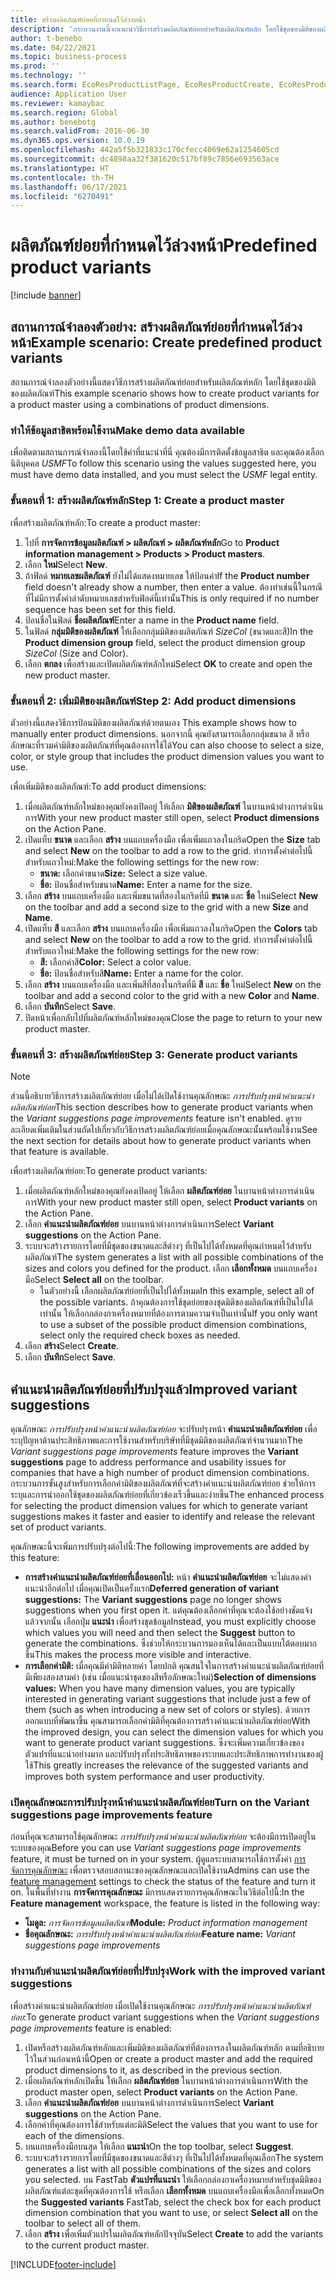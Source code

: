 ```yaml
---
title: สร้างผลิตภัณฑ์ย่อยที่กำหนดไว้ล่วงหน้า
description: 'กระบวนงานนี้จะแนะนำวิธีการสร้างผลิตภัณฑ์ย่อยสำหรับผลิตภัณฑ์หลัก โดยใช้ชุดของมิติของผลิตภัณฑ์ '
author: t-benebo
ms.date: 04/22/2021
ms.topic: business-process
ms.prod: ''
ms.technology: ''
ms.search.form: EcoResProductListPage, EcoResProductCreate, EcoResProductDetails, EcoResProductMasterDimension, EcoResProductVariants, EcoResProductVariantSuggestions, EcoResProductVariantsPendingReleaseFormPart, EcoResProductVariantSuggestionsEnhanced
audience: Application User
ms.reviewer: kamaybac
ms.search.region: Global
ms.author: benebotg
ms.search.validFrom: 2016-06-30
ms.dyn365.ops.version: 10.0.19
ms.openlocfilehash: 442a5f5b321833c170cfecc4069e62a1254605cd
ms.sourcegitcommit: dc4898aa32f381620c517bf89c7856e693563ace
ms.translationtype: HT
ms.contentlocale: th-TH
ms.lasthandoff: 06/17/2021
ms.locfileid: "6270491"
---
```

# <a name="predefined-product-variants"></a><span data-ttu-id="7bc88-103">ผลิตภัณฑ์ย่อยที่กำหนดไว้ล่วงหน้า</span><span class="sxs-lookup"><span data-stu-id="7bc88-103">Predefined product variants</span></span>

[!include [banner](../../includes/banner.md)]

## <a name="example-scenario-create-predefined-product-variants"></a><span data-ttu-id="7bc88-104">สถานการณ์จำลองตัวอย่าง: สร้างผลิตภัณฑ์ย่อยที่กำหนดไว้ล่วงหน้า</span><span class="sxs-lookup"><span data-stu-id="7bc88-104">Example scenario: Create predefined product variants</span></span>

<span data-ttu-id="7bc88-105">สถานการณ์จำลองตัวอย่างนี้แสดงวิธีการสร้างผลิตภัณฑ์ย่อยสำหรับผลิตภัณฑ์หลัก โดยใช้ชุดของมิติของผลิตภัณฑ์</span><span class="sxs-lookup"><span data-stu-id="7bc88-105">This example scenario shows how to create product variants for a product master using a combinations of product dimensions.</span></span>

### <a name="make-demo-data-available"></a><span data-ttu-id="7bc88-106">ทำให้ข้อมูลสาธิตพร้อมใช้งาน</span><span class="sxs-lookup"><span data-stu-id="7bc88-106">Make demo data available</span></span>

<span data-ttu-id="7bc88-107">เพื่อติดตามสถานการณ์จำลองนี้โดยใช้ค่าที่แนะนำที่นี่ คุณต้องมีการติดตั้งข้อมูลสาธิต และคุณต้องเลือกนิติบุคคล *USMF*</span><span class="sxs-lookup"><span data-stu-id="7bc88-107">To follow this scenario using the values suggested here, you must have demo data installed, and you must select the *USMF* legal entity.</span></span>

### <a name="step-1-create-a-product-master"></a><span data-ttu-id="7bc88-108">ขั้นตอนที่ 1: สร้างผลิตภัณฑ์หลัก</span><span class="sxs-lookup"><span data-stu-id="7bc88-108">Step 1: Create a product master</span></span>

<span data-ttu-id="7bc88-109">เพื่อสร้างผลิตภัณฑ์หลัก:</span><span class="sxs-lookup"><span data-stu-id="7bc88-109">To create a product master:</span></span>

1. <span data-ttu-id="7bc88-110">ไปที่ **การจัดการข้อมูลผลิตภัณฑ์ > ผลิตภัณฑ์ > ผลิตภัณฑ์หลัก**</span><span class="sxs-lookup"><span data-stu-id="7bc88-110">Go to **Product information management > Products > Product masters**.</span></span>
1. <span data-ttu-id="7bc88-111">เลือก **ใหม่**</span><span class="sxs-lookup"><span data-stu-id="7bc88-111">Select **New**.</span></span>
1. <span data-ttu-id="7bc88-112">ถ้าฟิลด์ **หมายเลขผลิตภัณฑ์** ยังไม่ได้แสดงหมายเลข ให้ป้อนค่า</span><span class="sxs-lookup"><span data-stu-id="7bc88-112">If the **Product number** field doesn't already show a number, then enter a value.</span></span> <span data-ttu-id="7bc88-113">ต้องทำเช่นนี้ในกรณีที่ไม่มีการตั้งค่าลำดับหมายเลขสำหรับฟิลด์นี้เท่านั้น</span><span class="sxs-lookup"><span data-stu-id="7bc88-113">This is only required if no number sequence has been set for this field.</span></span>
1. <span data-ttu-id="7bc88-114">ป้อนชื่อในฟิลด์ **ชื่อผลิตภัณฑ์**</span><span class="sxs-lookup"><span data-stu-id="7bc88-114">Enter a name in the **Product name** field.</span></span>
1. <span data-ttu-id="7bc88-115">ในฟิลด์ **กลุ่มมิติของผลิตภัณฑ์** ให้เลือกกลุ่มมิติของผลิตภัณฑ์ *SizeCol* (ขนาดและสี)</span><span class="sxs-lookup"><span data-stu-id="7bc88-115">In the **Product dimension group** field, select the product dimension group *SizeCol* (Size and Color).</span></span>
1. <span data-ttu-id="7bc88-116">เลือก **ตกลง** เพื่อสร้างและเปิดผลิตภัณฑ์หลักใหม่</span><span class="sxs-lookup"><span data-stu-id="7bc88-116">Select **OK** to create and open the new product master.</span></span>

### <a name="step-2-add-product-dimensions"></a><span data-ttu-id="7bc88-117">ขั้นตอนที่ 2: เพิ่มมิติของผลิตภัณฑ์</span><span class="sxs-lookup"><span data-stu-id="7bc88-117">Step 2: Add product dimensions</span></span>

<span data-ttu-id="7bc88-118">ตัวอย่างนี้แสดงวิธีการป้อนมิติของผลิตภัณฑ์ด้วยตนเอง </span><span class="sxs-lookup"><span data-stu-id="7bc88-118">This example shows how to manually enter product dimensions.</span></span> <span data-ttu-id="7bc88-119">นอกจากนี้ คุณยังสามารถเลือกกลุ่มขนาด สี หรือลักษณะที่รวมค่ามิติของผลิตภัณฑ์ที่คุณต้องการใช้ได้</span><span class="sxs-lookup"><span data-stu-id="7bc88-119">You can also choose to select a size, color, or style group that includes the product dimension values you want to use.</span></span>

<span data-ttu-id="7bc88-120">เพื่อเพิ่มมิติของผลิตภัณฑ์:</span><span class="sxs-lookup"><span data-stu-id="7bc88-120">To add product dimensions:</span></span>

1. <span data-ttu-id="7bc88-121">เมื่อผลิตภัณฑ์หลักใหม่ของคุณยังคงเปิดอยู่ ให้เลือก **มิติของผลิตภัณฑ์** ในบานหน้าต่างการดำเนินการ</span><span class="sxs-lookup"><span data-stu-id="7bc88-121">With your new product master still open, select **Product dimensions** on the Action Pane.</span></span>
1. <span data-ttu-id="7bc88-122">เปิดแท็บ **ขนาด** และเลือก **สร้าง** บนแถบเครื่องมือ เพื่อเพิ่มแถวลงในกริด</span><span class="sxs-lookup"><span data-stu-id="7bc88-122">Open the **Size** tab and select **New** on the toolbar to add a row to the grid.</span></span> <span data-ttu-id="7bc88-123">ทำการตั้งค่าต่อไปนี้สำหรับแถวใหม่:</span><span class="sxs-lookup"><span data-stu-id="7bc88-123">Make the following settings for the new row:</span></span>
    - <span data-ttu-id="7bc88-124">**ขนาด:** เลือกค่าขนาด</span><span class="sxs-lookup"><span data-stu-id="7bc88-124">**Size:** Select a size value.</span></span>
    - <span data-ttu-id="7bc88-125">**ชื่อ:** ป้อนชื่อสำหรับขนาด</span><span class="sxs-lookup"><span data-stu-id="7bc88-125">**Name:** Enter a name for the size.</span></span>
1. <span data-ttu-id="7bc88-126">เลือก **สร้าง** บนแถบเครื่องมือ และเพิ่มขนาดที่สองในกริดที่มี **ขนาด** และ **ชื่อ** ใหม่</span><span class="sxs-lookup"><span data-stu-id="7bc88-126">Select **New** on the toolbar and add a second size to the grid with a new **Size** and **Name**.</span></span>
1. <span data-ttu-id="7bc88-127">เปิดแท็บ **สี** และเลือก **สร้าง** บนแถบเครื่องมือ เพื่อเพิ่มแถวลงในกริด</span><span class="sxs-lookup"><span data-stu-id="7bc88-127">Open the **Colors** tab and select **New** on the toolbar to add a row to the grid.</span></span> <span data-ttu-id="7bc88-128">ทำการตั้งค่าต่อไปนี้สำหรับแถวใหม่:</span><span class="sxs-lookup"><span data-stu-id="7bc88-128">Make the following settings for the new row:</span></span>
    - <span data-ttu-id="7bc88-129">**สี:** เลือกค่าสี</span><span class="sxs-lookup"><span data-stu-id="7bc88-129">**Color:** Select a color value.</span></span>
    - <span data-ttu-id="7bc88-130">**ชื่อ:** ป้อนชื่อสำหรับสี</span><span class="sxs-lookup"><span data-stu-id="7bc88-130">**Name:** Enter a name for the color.</span></span>
1. <span data-ttu-id="7bc88-131">เลือก **สร้าง** บนแถบเครื่องมือ และเพิ่มสีที่สองในกริดที่มี **สี** และ **ชื่อ** ใหม่</span><span class="sxs-lookup"><span data-stu-id="7bc88-131">Select **New** on the toolbar and add a second color to the grid with a new **Color** and **Name**.</span></span>
1. <span data-ttu-id="7bc88-132">เลือก **บันทึก**</span><span class="sxs-lookup"><span data-stu-id="7bc88-132">Select **Save**.</span></span>
1. <span data-ttu-id="7bc88-133">ปิดหน้าเพื่อกลับไปที่ผลิตภัณฑ์หลักใหม่ของคุณ</span><span class="sxs-lookup"><span data-stu-id="7bc88-133">Close the page to return to your new product master.</span></span>

### <a name="step-3-generate-product-variants"></a><span data-ttu-id="7bc88-134">ขั้นตอนที่ 3: สร้างผลิตภัณฑ์ย่อย</span><span class="sxs-lookup"><span data-stu-id="7bc88-134">Step 3: Generate product variants</span></span>

> [!NOTE]
> <span data-ttu-id="7bc88-135">ส่วนนี้อธิบายวิธีการสร้างผลิตภัณฑ์ย่อย เมื่อไม่ได้เปิดใช้งานคุณลักษณะ *การปรับปรุงหน้าคำแนะนำผลิตภัณฑ์ย่อย*</span><span class="sxs-lookup"><span data-stu-id="7bc88-135">This section describes how to generate product variants when the *Variant suggestions page improvements* feature isn't enabled.</span></span> <span data-ttu-id="7bc88-136">ดูรายละเอียดเพิ่มเติมในส่วนถัดไปเกี่ยวกับวิธีการสร้างผลิตภัณฑ์ย่อยเมื่อคุณลักษณะนั้นพร้อมใช้งาน</span><span class="sxs-lookup"><span data-stu-id="7bc88-136">See the next section for details about how to generate product variants when that feature is available.</span></span>

<span data-ttu-id="7bc88-137">เพื่อสร้างผลิตภัณฑ์ย่อย:</span><span class="sxs-lookup"><span data-stu-id="7bc88-137">To generate product variants:</span></span>

1. <span data-ttu-id="7bc88-138">เมื่อผลิตภัณฑ์หลักใหม่ของคุณยังคงเปิดอยู่ ให้เลือก **ผลิตภัณฑ์ย่อย** ในบานหน้าต่างการดำเนินการ</span><span class="sxs-lookup"><span data-stu-id="7bc88-138">With your new product master still open, select **Product variants** on the Action Pane.</span></span>
1. <span data-ttu-id="7bc88-139">เลือก **คำแนะนำผลิตภัณฑ์ย่อย** บนบานหน้าต่างการดำเนินการ</span><span class="sxs-lookup"><span data-stu-id="7bc88-139">Select **Variant suggestions** on the Action Pane.</span></span>
1. <span data-ttu-id="7bc88-140">ระบบจะสร้างรายการโดยที่มีชุดของขนาดและสีต่างๆ ที่เป็นไปได้ทั้งหมดที่คุณกําหนดไว้สำหรับผลิตภัณฑ์</span><span class="sxs-lookup"><span data-stu-id="7bc88-140">The system generates a list with all possible combinations of the sizes and colors you defined for the product.</span></span> <span data-ttu-id="7bc88-141">เลือก **เลือกทั้งหมด** บนแถบเครื่องมือ</span><span class="sxs-lookup"><span data-stu-id="7bc88-141">Select **Select all** on the toolbar.</span></span>
    - <span data-ttu-id="7bc88-142">ในตัวอย่างนี้ เลือกผลิตภัณฑ์ย่อยที่เป็นไปได้ทั้งหมด</span><span class="sxs-lookup"><span data-stu-id="7bc88-142">In this example, select all of the possible variants.</span></span> <span data-ttu-id="7bc88-143">ถ้าคุณต้องการใช้ชุดย่อยของชุดมิติของผลิตภัณฑ์ที่เป็นไปได้เท่านั้น ให้เลือกกล่องกาเครื่องหมายที่ต้องการตามความจำเป็นเท่านั้น</span><span class="sxs-lookup"><span data-stu-id="7bc88-143">If you only want to use a subset of the possible product dimension combinations, select only the required check boxes as needed.</span></span>  
1. <span data-ttu-id="7bc88-144">เลือก **สร้าง**</span><span class="sxs-lookup"><span data-stu-id="7bc88-144">Select **Create**.</span></span>
1. <span data-ttu-id="7bc88-145">เลือก **บันทึก**</span><span class="sxs-lookup"><span data-stu-id="7bc88-145">Select **Save**.</span></span>

## <a name="improved-variant-suggestions"></a><span data-ttu-id="7bc88-146">คำแนะนำผลิตภัณฑ์ย่อยที่ปรับปรุงแล้ว</span><span class="sxs-lookup"><span data-stu-id="7bc88-146">Improved variant suggestions</span></span>

<span data-ttu-id="7bc88-147">คุณลักษณะ *การปรับปรุงหน้าคำแนะนำผลิตภัณฑ์ย่อย* จะปรับปรุงหน้า **คำแนะนำผลิตภัณฑ์ย่อย** เพื่อระบุปัญหาด้านประสิทธิภาพและการใช้งานสำหรับบริษัทที่มีชุดมิติของผลิตภัณฑ์จํานวนมาก</span><span class="sxs-lookup"><span data-stu-id="7bc88-147">The *Variant suggestions page improvements* feature improves the **Variant suggestions** page to address performance and usability issues for companies that have a high number of product dimension combinations.</span></span> <span data-ttu-id="7bc88-148">กระบวนการขั้นสูงสำหรับการเลือกค่ามิติของผลิตภัณฑ์ที่จะสร้างคำแนะนำผลิตภัณฑ์ย่อย ช่วยให้การระบุและการนำออกใช้ชุดของผลิตภัณฑ์ย่อยที่เกี่ยวข้องเร็วขึ้นและง่ายขึ้น</span><span class="sxs-lookup"><span data-stu-id="7bc88-148">The enhanced process for selecting the product dimension values for which to generate variant suggestions makes it faster and easier to identify and release the relevant set of product variants.</span></span>

<span data-ttu-id="7bc88-149">คุณลักษณะนี้จะเพิ่มการปรับปรุงต่อไปนี้:</span><span class="sxs-lookup"><span data-stu-id="7bc88-149">The following improvements are added by this feature:</span></span>

- <span data-ttu-id="7bc88-150">**การสร้างคำแนะนำผลิตภัณฑ์ย่อยที่เลื่อนออกไป:** หน้า **คำแนะนำผลิตภัณฑ์ย่อย** จะไม่แสดงคำแนะนำอีกต่อไป เมื่อคุณเปิดเป็นครั้งแรก</span><span class="sxs-lookup"><span data-stu-id="7bc88-150">**Deferred generation of variant suggestions:** The **Variant suggestions** page no longer shows suggestions when you first open it.</span></span> <span data-ttu-id="7bc88-151">แต่คุณต้องเลือกค่าที่คุณจะต้องใช้อย่างชัดแจ้ง แล้วจากนั้น เลือกปุ่ม **แนะนำ** เพื่อสร้างชุดข้อมูล</span><span class="sxs-lookup"><span data-stu-id="7bc88-151">Instead, you must explicitly choose which values you will need and then select the **Suggest** button to generate the combinations.</span></span> <span data-ttu-id="7bc88-152">ซึ่งช่วยให้กระบวนการมองเห็นได้และเป็นแบบโต้ตอบมากขึ้น</span><span class="sxs-lookup"><span data-stu-id="7bc88-152">This makes the process more visible and interactive.</span></span>
- <span data-ttu-id="7bc88-153">**การเลือกค่ามิติ:** เมื่อคุณมีค่ามิติหลายค่า โดยปกติ คุณสนใจในการสร้างคำแนะนําผลิตภัณฑ์ย่อยที่มีเพียงสองสามค่า (เช่น เมื่อแนะนําชุดของสีหรือลักษณะใหม่)</span><span class="sxs-lookup"><span data-stu-id="7bc88-153">**Selection of dimensions values:** When you have many dimension values, you are typically interested in generating variant suggestions that include just a few of them (such as when introducing a new set of colors or styles).</span></span> <span data-ttu-id="7bc88-154">ด้วยการออกแบบที่พัฒนาขึ้น คุณสามารถเลือกค่ามิติที่คุณต้องการสร้างคำแนะนําผลิตภัณฑ์ย่อย</span><span class="sxs-lookup"><span data-stu-id="7bc88-154">With the improved design, you can select the dimension values for which you want to generate product variant suggestions.</span></span> <span data-ttu-id="7bc88-155">ซึ่งจะเพิ่มความเกี่ยวข้องของตัวแปรที่แนะนำอย่างมาก และปรับปรุงทั้งประสิทธิภาพของระบบและประสิทธิภาพการทำงานของผู้ใช้</span><span class="sxs-lookup"><span data-stu-id="7bc88-155">This greatly increases the relevance of the suggested variants and improves both system performance and user productivity.</span></span>

### <a name="turn-on-the-variant-suggestions-page-improvements-feature"></a><span data-ttu-id="7bc88-156">เปิดคุณลักษณะการปรับปรุงหน้าคำแนะนําผลิตภัณฑ์ย่อย</span><span class="sxs-lookup"><span data-stu-id="7bc88-156">Turn on the Variant suggestions page improvements feature</span></span>

<span data-ttu-id="7bc88-157">ก่อนที่คุณจะสามารถใช้คุณลักษณะ *การปรับปรุงหน้าคำแนะนําผลิตภัณฑ์ย่อย* จะต้องมีการเปิดอยู่ในระบบของคุณ</span><span class="sxs-lookup"><span data-stu-id="7bc88-157">Before you can use *Variant suggestions page improvements* feature, it must be turned on in your system.</span></span> <span data-ttu-id="7bc88-158">ผู้ดูแลระบบสามารถใช้การตั้งค่า [การจัดการคุณลักษณะ](../../../fin-ops-core/fin-ops/get-started/feature-management/feature-management-overview.md) เพื่อตรวจสอบสถานะของคุณลักษณะและเปิดใช้งาน</span><span class="sxs-lookup"><span data-stu-id="7bc88-158">Admins can use the [feature management](../../../fin-ops-core/fin-ops/get-started/feature-management/feature-management-overview.md) settings to check the status of the feature and turn it on.</span></span> <span data-ttu-id="7bc88-159">ในพื้นที่ทำงาน **การจัดการคุณลักษณะ** มีการแสดงรายการคุณลักษณะในวิธีต่อไปนี้:</span><span class="sxs-lookup"><span data-stu-id="7bc88-159">In the **Feature management** workspace, the feature is listed in the following way:</span></span>

- <span data-ttu-id="7bc88-160">**โมดูล:** *การจัดการข้อมูลผลิตภัณฑ์*</span><span class="sxs-lookup"><span data-stu-id="7bc88-160">**Module:** *Product information management*</span></span>
- <span data-ttu-id="7bc88-161">**ชื่อคุณลักษณะ:** *การปรับปรุงหน้าคำแนะนําผลิตภัณฑ์ย่อย*</span><span class="sxs-lookup"><span data-stu-id="7bc88-161">**Feature name:** *Variant suggestions page improvements*</span></span>

### <a name="work-with-the-improved-variant-suggestions"></a><span data-ttu-id="7bc88-162">ทำงานกับคำแนะนําผลิตภัณฑ์ย่อยที่ปรับปรุง</span><span class="sxs-lookup"><span data-stu-id="7bc88-162">Work with the improved variant suggestions</span></span>

<span data-ttu-id="7bc88-163">เพื่อสร้างคำแนะนําผลิตภัณฑ์ย่อย เมื่อเปิดใช้งานคุณลักษณะ *การปรับปรุงหน้าคำแนะนำผลิตภัณฑ์ย่อย*:</span><span class="sxs-lookup"><span data-stu-id="7bc88-163">To generate product variant suggestions when the *Variant suggestions page improvements* feature is enabled:</span></span>

1. <span data-ttu-id="7bc88-164">เปิดหรือสร้างผลิตภัณฑ์หลักและเพิ่มมิติของผลิตภัณฑ์ที่ต้องการลงในผลิตภัณฑ์หลัก ตามที่อธิบายไว้ในส่วนก่อนหน้านี้</span><span class="sxs-lookup"><span data-stu-id="7bc88-164">Open or create a product master and add the required product dimensions to it, as described in the previous section.</span></span>
1. <span data-ttu-id="7bc88-165">เมื่อผลิตภัณฑ์หลักเปิดขึ้น ให้เลือก **ผลิตภัณฑ์ย่อย** ในบานหน้าต่างการดำเนินการ</span><span class="sxs-lookup"><span data-stu-id="7bc88-165">With the product master open, select **Product variants** on the Action Pane.</span></span>
1. <span data-ttu-id="7bc88-166">เลือก **คำแนะนำผลิตภัณฑ์ย่อย** บนบานหน้าต่างการดำเนินการ</span><span class="sxs-lookup"><span data-stu-id="7bc88-166">Select **Variant suggestions** on the Action Pane.</span></span>
1. <span data-ttu-id="7bc88-167">เลือกค่าที่คุณต้องการใช้สำหรับแต่ละมิติ</span><span class="sxs-lookup"><span data-stu-id="7bc88-167">Select the values that you want to use for each of the dimensions.</span></span>
1. <span data-ttu-id="7bc88-168">บนแถบเครื่องมือบนสุด ให้เลือก **แนะนำ**</span><span class="sxs-lookup"><span data-stu-id="7bc88-168">On the top toolbar, select **Suggest**.</span></span>
1. <span data-ttu-id="7bc88-169">ระบบจะสร้างรายการโดยที่มีชุดของขนาดและสีต่างๆ ที่เป็นไปได้ทั้งหมดที่คุณเลือก</span><span class="sxs-lookup"><span data-stu-id="7bc88-169">The system generates a list with all possible combinations of the sizes and colors you selected.</span></span> <span data-ttu-id="7bc88-170">บน FastTab **ตัวแปรที่แนะนำ** ให้เลือกกล่องกาเครื่องหมายสำหรับชุดมิติของผลิตภัณฑ์แต่ละชุดที่คุณต้องการใช้ หรือเลือก **เลือกทั้งหมด** บนแถบเครื่องมือเพื่อเลือกทั้งหมด</span><span class="sxs-lookup"><span data-stu-id="7bc88-170">On the **Suggested variants** FastTab, select the check box for each product dimension combination that you want to use, or select **Select all** on the toolbar to select all of them.</span></span>  
1. <span data-ttu-id="7bc88-171">เลือก **สร้าง** เพื่อเพิ่มตัวแปรในผลิตภัณฑ์หลักปัจจุบัน</span><span class="sxs-lookup"><span data-stu-id="7bc88-171">Select **Create** to add the variants to the current product master.</span></span>

[!INCLUDE[footer-include](../../../includes/footer-banner.md)]
